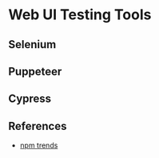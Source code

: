 # Web UI Testing Tools

## Selenium

## Puppeteer

## Cypress

## References

- [npm trends](https://www.npmtrends.com/cypress-vs-nightmare-vs-puppeteer-vs-selenium-vs-webdriverio)